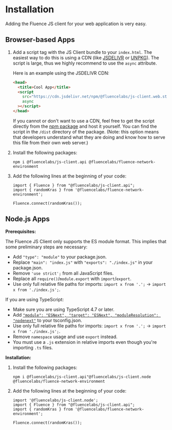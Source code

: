 # Installation

Adding the Fluence JS client for your web application is very easy.

## Browser-based Apps

1. Add a script tag with the JS Client bundle to your `index.html`. The easiest way to do this is using a CDN (like [JSDELIVR](https://www.jsdelivr.com/) or [UNPKG](https://unpkg.com/)). The script is large, thus we highly recommend to use the `async` attribute.

   Here is an example using the JSDELIVR CDN:

   ```html
   <head>
     <title>Cool App</title>
     <script
       src="https://cdn.jsdelivr.net/npm/@fluencelabs/js-client.web.standalone@0.13.3/dist/js-client.min.js"
       async
     ></script>
   </head>
   ```

   If you cannot or don't want to use a CDN, feel free to get the script directly from the [npm package](https://www.npmjs.com/package/@fluencelabs/js-client.web.standalone) and host it yourself. You can find the script in the `/dist` directory of the package. (Note: this option means that developers understand what they are doing and know how to serve this file from their own web server.)

2. Install the following packages:

   ```
   npm i @fluencelabs/js-client.api @fluencelabs/fluence-network-environment
   ```

3. Add the following lines at the beginning of your code:

   ```
   import { Fluence } from "@fluencelabs/js-client.api";
   import { randomKras } from '@fluencelabs/fluence-network-environment';

   Fluence.connect(randomKras());
   ```

## Node.js Apps

**Prerequisites:**

The Fluence JS Client only supports the ES module format. This implies that some preliminary steps are necessary:

- Add `"type": "module"` to your package.json.
- Replace `"main": "index.js"` with `"exports": "./index.js"` in your package.json.
- Remove `'use strict';` from all JavaScript files.
- Replace all `require()`/`module.export` with `import`/`export`.
- Use only full relative file paths for imports: `import x from '.';` → `import x from './index.js';`.

If you are using TypeScript:

- Make sure you are using TypeScript 4.7 or later.
- Add [`"module": "ESNext", "target": "ESNext", "moduleResolution": "nodenext"`](https://www.typescriptlang.org/tsconfig#module) to your tsconfig.json.
- Use only full relative file paths for imports: `import x from '.';` → `import x from './index.js';`.
- Remove `namespace` usage and use `export` instead.
- You must use a `.js` extension in relative imports even though you're importing `.ts` files.

**Installation:**

1. Install the following packages:

   ```
   npm i @fluencelabs/js-client.api"@fluencelabs/js-client.node @fluencelabs/fluence-network-environment
   ```

2. Add the following lines at the beginning of your code:

   ```
   import '@fluencelabs/js-client.node';
   import { Fluence } from "@fluencelabs/js-client.api";
   import { randomKras } from '@fluencelabs/fluence-network-environment';

   Fluence.connect(randomKras());
   ```
